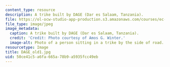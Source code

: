 ```yaml
---
content_type: resource
description: A trike built by DAGE (Dar es Salaam, Tanzania).
file: https://ol-ocw-studio-app-production.s3.amazonaws.com/courses/ec-721-wheelchair-design-in-developing-countries-spring-2009/50ce41c5a6fa665a78b9a5935fcc49eb_DAGE_old1.jpg
file_type: image/jpeg
image_metadata:
  caption: A trike built by DAGE (Dar es Salaam, Tanzania).
  credit: 'Credit: Photo courtesy of Amos G. Winter.'
  image-alt: Photo of a person sitting in a trike by the side of road.
resourcetype: Image
title: DAGE_old1.jpg
uid: 50ce41c5-a6fa-665a-78b9-a5935fcc49eb
---
```

